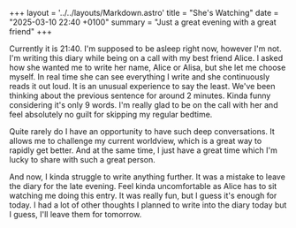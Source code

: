 +++
layout = '../../layouts/Markdown.astro'
title = "She's Watching"
date = "2025-03-10 22:40 +0100"
summary = "Just a great evening with a great friend"
+++

Currently it is 21:40. I'm supposed to be asleep right now, however I'm not. I'm writing this diary while being on a call with my best friend Alice. I asked how she wanted me to write her name, Alice or Alisa, but she let me choose myself. In real time she can see everything I write and she continuously reads it out loud. It is an unusual experience to say the least. We've been thinking about the previous sentence for around 2 minutes. Kinda funny considering it's only 9 words. I'm really glad to be on the call with her and feel absolutely no guilt for skipping my regular bedtime.

Quite rarely do I have an opportunity to have such deep conversations. It allows me to challenge my current worldview, which is a great way to rapidly get better. And at the same time, I just have a great time which I'm lucky to share with such a great person.

And now, I kinda struggle to write anything further. It was a mistake to leave the diary for the late evening. Feel kinda uncomfortable as Alice has to sit watching me doing this entry. It was really fun, but I guess it's enough for today. I had a lot of other thoughts I planned to write into the diary today but I guess, I'll leave them for tomorrow.